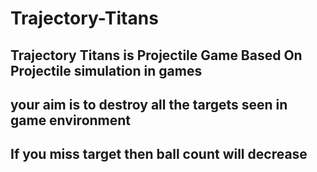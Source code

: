 # Trajectory-Titans

## Trajectory Titans is Projectile Game Based On Projectile simulation in games 
## your aim is to destroy all the targets seen in game environment 
## If you miss target then ball count will decrease 
